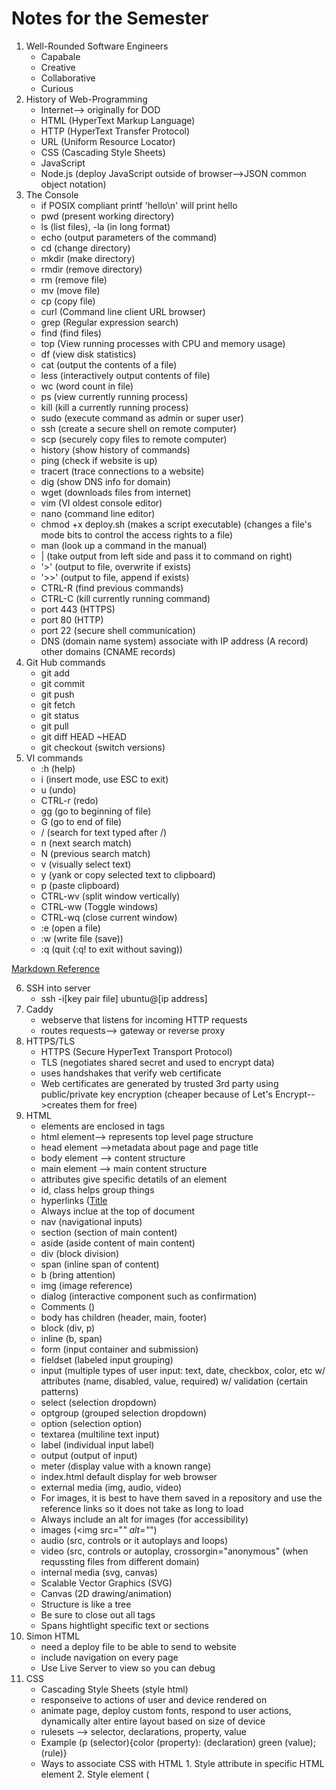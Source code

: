 # Notes for the Semester
1. Well-Rounded Software Engineers
    - Capabale
    - Creative
    - Collaborative
    - Curious
2. History of Web-Programming
    - Internet--> originally for DOD
    - HTML (HyperText Markup Language)
    - HTTP (HyperText Transfer Protocol)
    - URL (Uniform Resource Locator)
    - CSS (Cascading Style Sheets)
    - JavaScript
    - Node.js (deploy JavaScript outside of browser-->JSON common object notation)
3. The Console
    - if POSIX compliant printf 'hello\n' will print hello
    - pwd (present working directory)
    - ls (list files), -la (in long format)
    - echo (output parameters of the command)
    - cd (change directory)
    - mkdir (make directory)
    - rmdir (remove directory)
    - rm (remove file)
    - mv (move file)
    - cp (copy file)
    - curl (Command line client URL browser)
    - grep (Regular expression search)
    - find (find files)
    - top (View running processes with CPU and memory usage)
    - df (view disk statistics)
    - cat (output the contents of a file)
    - less (interactively output contents of file)
    - wc (word count in file)
    - ps (view currently running process)
    - kill (kill a currently running process)
    - sudo (execute command as admin or super user)
    - ssh (create a secure shell on remote computer)
    - scp (securely copy files to remote computer)
    - history (show history of commands)
    - ping (check if website is up)
    - tracert (trace connections to a website)
    - dig (show DNS info for domain)
    - wget (downloads files from internet)
    - vim (VI oldest console editor)
    - nano (command line editor)
    - chmod +x deploy.sh (makes a script executable) (changes a file's mode bits to control the access rights to a file)
    - man (look up a command in the manual)
    - | (take output from left side and pass it to command on right)
    - '>' (output to file, overwrite if exists)
    - '>>' (output to file, append if exists)
    - CTRL-R (find previous commands)
    - CTRL-C (kill currently running command)
    - port 443 (HTTPS)
    - port 80 (HTTP)
    - port 22 (secure shell communication)
    - DNS (domain name system) associate with IP address (A record) other domains (CNAME records)
4. Git Hub commands
    - git add 
    - git commit
    - git push
    - git fetch
    - git status
    - git pull
    - git diff HEAD ~HEAD
    - git checkout (switch versions)
5. VI commands
   - :h (help)
   - i (insert mode, use ESC to exit)
   - u (undo)
   - CTRL-r (redo)
   - gg (go to beginning of file)
   - G (go to end of file)
   - / (search for text typed after /)
   - n (next search match)
   - N (previous search match)
   - v (visually select text)
   - y (yank or copy selected text to clipboard)
   - p (paste clipboard)
   - CTRL-wv (split window vertically)
   - CTRL-ww (Toggle windows)
   - CTRL-wq (close current window)
   - :e (open a file)
   - :w (write file (save))
   - :q (quit (:q! to exit without saving))

[Markdown Reference](https://docs.github.com/en/get-started/writing-on-github/getting-started-with-writing-and-formatting-on-github/basic-writing-and-formatting-syntax)

6. SSH into server
    - ssh -i[key pair file] ubuntu@[ip address]
7. Caddy
    - webserve that listens for incoming HTTP requests
    - routes requests--> gateway or reverse proxy
8. HTTPS/TLS
    - HTTPS (Secure HyperText Transport Protocol)
    - TLS (negotiates shared secret and used to encrypt data)
    - uses handshakes that verify web certificate
    - Web certificates are generated by trusted 3rd party using public/private key encryption (cheaper because of Let's Encrypt-->creates them for free)
9. HTML
    - elements are enclosed in tags
    - html element--> represents top level page structure
    - head element -->metadata about page and page title
    - body element --> content structure
    - main element --> main content structure
    - attributes give specific detatils of an element
    - id, class helps group things
    - hyperlinks (<a href="__">Title</a>
    - Always inclue <!DOCTYPE html> at the top of document
    - nav (navigational inputs)
    - section (section of main content)
    - aside (aside content of main content)
    - div (block division)
    - span (inline span of content)
    - b (bring attention)
    - img (image reference)
    - dialog (interactive component such as confirmation)
    - Comments (<!-- _____ -->)
    - body has children (header, main, footer)
    - block (div, p)
    - inline (b, span)
    - form (input container and submission)
    - fieldset (labeled input grouping)
    - input (multiple types of user input: text, date, checkbox, color, etc w/ attributes (name, disabled, value, required) w/ validation (certain patterns)
    - select (selection dropdown)
    - optgroup (grouped selection dropdown)
    - option (selection option)
    - textarea (multiline text input)
    - label (individual input label)
    - output (output of input)
    - meter (display value with a known range)
    - index.html default display for web browser
    - external media (img, audio, video)
    - For images, it is best to have them saved in a repository and use the reference links so it does not take as long to load
    - Always include an alt for images (for accessibility)
    - images (<img src="_" alt="_")
    - audio (src, controls or it autoplays and loops)
    - video (src, controls or autoplay, crossorgin="anonymous" (when requssting files from different domain)
    - internal media (svg, canvas)
    - Scalable Vector Graphics (SVG)
    - Canvas (2D drawing/animation)
    - Structure is like a tree
    - Be sure to close out all tags
    - Spans hightlight specific text or sections
10. Simon HTML
    - need a deploy file to be able to send to website
    - include navigation on every page
    - Use Live Server to view so you can debug
11. CSS
    - Cascading Style Sheets (style html)
    - responseive to actions of user and device rendered on
    - animate page, deploy custom fonts, respond to user actions, dynamically alter entire layout based on size of device
    - rulesets --> selector, declarations, property, value
    - Example (p (selector){color (property): (declaration) green (value); (rule)}
    - Ways to associate CSS with HTML
          1. Style attribute in specific HTML element
          2. Style element (<style>) within HTML document
          3. HTML link to create hyperlink ref to external file with CSS rules (<link rel="stylesheet" href="styles.css" />) ** preferred way
    - Lowest level overrides higher declaration
    - Box model (inner to outer--> content, padding, border, margin)
    - Selectors (* to select all)
    - descendant combinator (ex. section h2)--> has to be a descendent of previous item
    - child-->list of direct children (ex. section > p)
    - general sibling --> list of siblings (ex. div ~ p)
    - adjacent sibling --> list of adjacent sibling (ex. div + p)
    - Class selector (.classname {})
    - Can combine with element name (ex. p.classname{})
    - ID selector (unique for a specific element) (ex. #id {})
    - Attribute selector (ex. p[class='summary'] {} or a[href] {})
    - Pseudo selector--> selects basked on position, hyperlick visit, or mouse interactions (ex. section:hover {})
    - CSS Declarations (property=value)
    - Units for values (pixels (px) or inches (in) or % of parent element or % of minimum viewport dimension (vmin) or multiplier of size of letter m in root font (rem), pt(number of points 1/72 in), cm (centimenters), em (multiplier of width of letter m in parent font), ex (height of element font), vw, vh (viewport width or height), vmax (%of viewportlarger dimension)
    - Color: keyword (red), RGB (#00FFAA22 or #0FA2), rgb function (rgb(128,255,128,0.5) with opacity as last thing), HSL (hsl(180,30%,90%,0.5) hue,saturation (how gray), light (how bright))
    - font-family to import fonts, list several in order of desire b/c some systems don't have some types
    - font families--> serif, sans-serif, fixed, symbol (emojis or arrows)
    - @font-face {} to load one you provide
    - load from font provider (@import url()) using Good Font Service
    - Animation--> use animation properties, define keyframes (how it looks at different times)
    - in element reference animation (animation-name and animation-duration)
    - @keyframes nameofanimation { from {} to{} }
    - can add % of the way through stops in between from and to 
12. Responsive Design
    - change how HTML element displayed
    - none (don't display)
    - block (width of parent element)
    - inline (width as big as contents)
    - flex (flexible orientation)
    - grid (grid orientation)
    - include meta tag in head element so mobile browser scaling does not get in the way (<meta name="viewport" content="width=device-width,initial-scale=1" />
    - float (moves element to left or right and allows inline elements to wray around) (ex. aside {float:right; } stays of right side while text flows around)
    - Media queries (@media) dynamically detects size and orientation, can use it too see which side is longest on device so we know how to orient) or to know when to not display some items
    - Grid (display:grid; ) (fr-->gractional unit of parentss total width)
    - Flexbox (partition application into areas that move around as window resized or orientation changes) (display: flex; flex-direction:column or row; flex:1(one-fractional unit)) (row-->side by side, column-->on top of each other)
    - Frameworks (tailwind-->newer, apply to specific HTML elements--> mostly in HTML file) (bootstrap--> (include in head <link href="", rel="stylesheet", integrity="", crossorigin-"anonymous" />) (include at end of body element (incorporate javascript module) <script src="" integrity="" crossorigin="anonymous"></script>)
    - Debugging (inspect, Elements tab, Styles pane)-->can change things directly in debugger
    - flex to delimit header, main, and footer (responsive to different screen sizes)
    - absolute position relative to parent elements
14. JavaScript
    - officially ECMAScript--> weakly typed language
    - most used programming language (web servers and serverless functions)
    - executed using an interpreter instead of compiling (very portable but allows for errors (only discovered when crashes during execution))
    - console.log(___) outputs ot debugger console
    - concatenate using +
    - write functions (function name(variable){return variable+' ';}
    - line comment //
    - block comment /* */
    - end statements with ;, code blocks/scope defined w/ {}
    - console.time('demo time'); code; console.timeEnd('demo time');
    - console.count(_);
    - Adding to HTML
          - src attribute of script element (reference js file)
          - directly in HTML in script element (ex. write function here)
    - onclick-->creates event listener for DOM events that call code in attribute value
    - declare variables with let or const, never var
    - primitive types: null (not assigned value), undefined (has not been defined), Boolean, number, bigInt (arbitrary magnitude), String, Symbol (unique value)
    - object types: object (collection of properties represented by name-value pairs (ex. {a:3, b:'fish'}), function, date, array, map, JSON (lightweight data-interchange format (ex. {"a":3,"b":"fish"})
    - operators: + (add), - (subtract), * (multiply), / (divide), === (equality), for strings (+ and ===)
    - type conversions: weakly typed-->type changes when assigned new value or automatically converted in certain contexts (automatic converstion) (== less intuitive use === for strict inequality)
    - examples (2 + '3';
        // OUTPUT: '23'
        2 * '3';
        // OUTPUT: 6
        [2] + [3];
        // OUTPUT: '23'
        true + null;
        // OUTPUT: 1
        true + undefined;
        // OUTPUT: NaN)
    - examples (1 == '1';
        // OUTPUT: true
        null == undefined;
        // OUTPUT: true
        '' == false;
        // OUTPUT: true)
      -examples (1 === '1';
        // OUTPUT: false
        null === undefined;
        // OUTPUT: false
        '' === false;
        // OUTPUT: false)
    - Conditionals (if, else, else if)
    - ternary operator (ex. a===1? console.log(1) : console.log('not 1');)
    - boolean operations (&&(and) || (or) ! (not))
    - loops (for, for in, for of, while, do while, switch)
    - for in (const name in obj-->prints out first part of each object, const name in array-->prints out the array index)
    - for of (const val of arr-->print value at each index)
    - break or continue also available
    - string-->specified by ',", or ` (` are string literal that could have JavaScript evaluated in place and concatenated into string)
    - string literal replacement specifier ${} use backticks
    - use backticks to create multiline strings w/o having to use \n
    - Unicode-->must internationalize (uses sequence of 16-bit unsigned integers)
    - String functions (length, indexOf()-starting index of given substring, split()-split into array on given delimiter, startsWith()-returns boolean, endsWith()-returns boolean, toLowerCase()
15. JavaScript Functions
    - first class object-->assigned name, passed as parameter, return result, referenced
    - if don't give value of parameter, undefined when function executes
    - can define default value
    - anonymous functions-->assign to variable w/o giving it a name
    - inner functions--> declare inside other functions, modularize code w/o exposing private details
16. JavaScript Arrow Function
    - first order objects
    - anonymous functions clutter--> more compact-->arrow syntax (use => instead of function keyword)
    - ex. ()=>3; (takes no parameters and always returns 3)
    - example of difference:
           // standard function syntax
            a.sort(function (v1, v2) {
              return v1 - v2;
            });
            // arrow function syntax
            a.sort((v1, v2) => v1 - v2);
    - arrow functions cannot be used for constructors or iterator generators
    - return keyword is optional if no curly braces and only has 1 expression-->automatically returned
    - if curly braces-->acts like standard function and needs return statement
    - inherits this pointer from scope (forms closure)
    - closure allows function to continue referencing creation scope even if it has passed out of scope (returns values from scope it was created not current values of the variables)
    - example (debounce (timewindow, window function to call in this timeframe)-->resets page so expensive calculations are not called too much
17. JavaScript Array
    - sequence of other objects and primitieves
    - zero based index
    - static functions (push (add to end), pop (remove from end), slice (subarray), sort, values (interator for use in for of loop), find (first item satisfied by test function), forEach (function on each item), reduce (reduce array to single item), map (function to map array to new array), filter (function to remove items), every (function to see if all match), some (function to see if any match)
18. JSON
    - JavaScript Object Notation
    - simple, effective way to share and store data, easily convertible to and from JavaScript objects
    - document contains one of the data types (string (""), number, boolean, array[,], object ({"a":1}), null
    - commonly contains object (0 or more key value pairs), key is always a string and object has to be a data type listed above
    - encoded with UTF-8
    - convert to and from JSON with JSON.parse and (JSON.stringify (to))
    - JSON cannot represent JavaScript undefined obj so gets dropped in conversion
19. JavaScript Object and Classes
    - property name must be String or Symbol, value any type
    - can be created with new operator (ex. const obj=new Object ({a:3});)
    - This allows adding properties by simply referencing property name (can be done with obj.prop or obj['prop'])
    - Great for dynamically modifying and manipulating data with indeterminate structure (promises are also objects)
    - Object-literals
    - example: const obj = {
                  a: 3,
                  b: 'fish',
                };
    - Object functions (entries (returns key value pairs), keys, values)
    - Constructor (function that returns an object)
    - can be invoked with "new" operator
    - this depends on scope (for an object, it is a pointer to the object)
    - Classes-->reusable conmponent, explicit consstructor and assumed function declarations
    - Example: class Person {
                  constructor(name) {
                    this.name = name;
                  }
                
                  log() {
                    console.log('My name is ' + this.name);
                  }
                }
    - make properties and functions private by prefixing with #
    - Inheritance: classes can be extended using extends keyword
    - super function-->pararmeters that need to be passed to parent class
    - super keyword--> explicitly access parent function
    - example: class Person {
                  constructor(name) {
                    this.name = name;
                  }
                class Employee extends Person {
                  constructor(name, position) {
                    super(name);
                    this.position = position;
                  }
20. JavaScript Regular expressions
    - textual pattern matcherss (find text in string so you can replace it or know it exists)
    - create using class constructor or regular expression literal
    - const objRegex = new RegExp('ab*', 'i');
    - const literalRegex = /ab*/i;
    - match, replace, search, split (accept regex)
    - flags: g (global search), i (case-insensitive search))
21. JavaScript Rest and Spread
    - rest syntax (...numbers)
    - call it with any number of parameters and automatically combined into array
    - only last parameter can be made rest parameter
    - allows variadic functions
    - Spread (opposite of rest)
    - takes iterable object and expands into function's parameters
22. JavaScript Exceptions
    - try catch and throw syntax
    - throw exception, try and catch block, and finally if want
    - example: try {
              // normal execution code
            } catch (err) {
              // exception handling code
            } finally {
              // always called code
            }
    - throwing exceptions should only happen when something truly exceptional occurs
    - Fallbacks (return something even if something is temperarily unavailable)
23. JavaScript Destructuring
    - pulling indivitual items out of existing one
    - done with arrays or objects
    - arrays it is assumed by position
    - for objects, explicitly specify
    - example: const o = { a: 1, b: 'animals', c: ['fish', 'cats'] };      
                    const { a, c } = o;
                    console.log(a, c);
                    // OUTPUT 1, ['fish', 'cats']
    - map names to new variables if wish
    - give default values as well for missing ones
    - can also reassign existing variables
24. Scope
    - Types of scope: global (visible to all code), module (visible to code running in module), function (visible within function), block (visible in block of code (inside {}))
    - var used to be used but it ignores block scope (just assign new value in each function instead of declaring new variable within each section)
    - this represents variable that points to object
    - automatically declared
    - reference this anywhere in JavaScript program
    - value depends on context in which referenced
        1. Global--> represents context for runtime environment (for browser-->browser window object)
        2. Function--> referenced in a function-->refers to object that owns function (either object or gloablThis if function defined outside object), when running JavaScript strict mode--> global function's this variable is undefined 
        3. Object--> referenced in object, refers to object
        4. Example: 'use strict';
                        // global scope
                        console.log('global:', this);
                        console.log('globalThis:', globalThis);
                        // function scope for a global function
                        function globalFunc() {
                          console.log('globalFunctionThis:', this);
                        }
                        globalFunc();
                        // object scope
                        class ScopeTest {
                          constructor() {
                            console.log('objectThis:', this);
                          }
                          // function scope for an object function
                          objectFunc() {
                            console.log('objectFunctionThis:', this);
                          }
                        }
                        new ScopeTest().objectFunc();
                        Running the above code in a browser results in the following.
                        global: Window
                        globalThis: Window
                        globalFunctionThis: undefined
                        objectThis: ScopeTest
                        objectFunctionThis: ScopeTest
                        Note that if we were not using JavaScript strict mode then globalFunctionThis would refer to Window.
    - Closure-->function and its surrounding state
    - whatever variables are accessible when function created are available inside the function
    - true even if pass function outside scope of original creation
    - function creates object with this pointer--> returns object
    - globalThis and then arrow function created with this pointer-->returns globalThis
    - globalThis and returned arrow function created with this pointer--> returns object
25. JavaScript Modules
    - allow for partitioning and sharing of code
    - Node.js introduced concept of modules (now available in JavaScript)
    - JS modules-->ES modules
    - create file-based scope--> must explicitly export objects and import into other file
    - modules can only be called from other modules
    - specify using ES module by including type attribute with value of module in script element
    - if want to use module in global scope-->leak to global scope--> attach event handler or explicitly add function to global window object
    - Example: <html>
                  <body>
                    <script type="module">
                      import { alertDisplay } from './alert.js';
                      window.btnClick = alertDisplay;
                
                      document.body.addEventListener('keypress', function (event) {
                        alertDisplay('Key pressed');
                      });
                    </script>
                    <button onclick="btnClick('button clicked')">Press me</button>
                  </body>
                </html>
    - Use web framework bundler to generate web application distribution code, don't have to worry about differentiationg between scope-->will inject necessary syntax to connect-->bundler exposes ES module directly
26. Document Object Model(DOM)
    - <!DOCTYPE html> (directs browser to use relevant specifications when rendering the html)
    - object representation of HTML elements used to render display
    - can write programs that dynamically manipulate the HTML
    - browser provides access to DOM through global variable name (document) that points to root element of the DOM
    - everything in HTML document has a node in the DOM
    - includes elements, attributes, text, comments, whitespace
    - form a big tree with document at the top
    - elements implement DOM element interface (comes from DOM Node Interface)
    - DOM Element Inerface-->iterate child elements, access parent elements, manipulate element attributes
    - querySelectorAll (select elements)
    - document.getElementById(id).style.color = __ (to change text color)
    - document.querySelector(__).textContent= "" (to rewrite info)
    - can use document.querySelector();
    - textContent (contains all the elements text)
    - innerHTML (textual representation of elementss HTML content)
    - Modifying the DOM
    - create a new element (document.createElement();)
    - insert new element by appending to existing element (parentElement.appendChild();)
    - delete elements (child.parentElement.removeChild(child);)
    - Injecting HTML
    - can inject blocks of HTML into element
    - common attack vector for hackers as users
    - make sure it cannot be manipulated by user
    - injection paths (HTML input controls, URL parameters, HTTP headers)
    - sanitize HTML that contains variables or use DOM manipulation functions instead of using innerHTML
    - Event Listeners
    - function that gets called when event occurs on element
    - add listener to: clipboard, focus, keyboard, mouse, text selection
    - example: const submitDataEl = document.querySelector('#submitData');
                submitDataEl.addEventListener('click', function (event) {
                  console.log(event.type);
                });
    - add event listeners directly  in HTML
    - example: <button onclick='alert("clicked")'>click me</button>
28. Local Storage
    - ability to persistently sotr and retrieve data on user's brower across user sessions and HTML page renderings
    - also cache when data cannot be obtained from the server
    - functions
    - setItem(name, value)
    - getItem(name)
    - removeItem(name)
    - clear()
    - local storage value must be string, number, or boolean
    - if want to store JavaScript object or array-->convert to JSON string with JSON.stringify() when inserted and convert back with JSON.parse()
29. Promises
    - rendering process of HTML executes on single thread
    - cannot take a long time to process JavaScript at beginning
    - use promise for long running executions
    - background execution
    - create promise by calling Promise object constructor and pass executor function that runs asynchronously (promise constructor may return before executor function runs)
    - states of promise execution (pending (currently running asynchronously), fulfilled (completed successfully), rejected (failed to complete))
    - promise executor takes two functions as parameters (resolve, reject)
    - resolve-->fulfilled state, reject-->rejected state
    - promise object has 3 functions: then,catch, finally
    - then-->called if fulfilled, catch-->called if reject, finally--> always called after processing completed
    - example: const coinToss = new Promise((resolve, reject) => {
                  setTimeout(() => {
                    if (Math.random() > 0.5) {
                      resolve('success');
                    } else {
                      reject('error');
                    }
                  }, 10000);
                });
      - if in promise, reject(false); catch and finally statements occur
30. JavaScript Async/await
    - await wraps execution of promise (removing chain functions), blocks the promise state moves to fulfilled or throws exception if moves to rejected
    - set up this way: const coinToss = () => {
                          return new Promise((resolve, reject) => {
                            setTimeout(() => {
                              if (Math.random() > 0.1) {
                                resolve(Math.random() > 0.5 ? 'heads' : 'tails');
                              } else {
                                reject('fell off table');
                              }
                            }, 1000);
                          });
                        };
    - different versions of setup:
    - then/catch chain version
            coinToss()
              .then((result) => console.log(`Toss result ${result}`))
              .catch((err) => console.error(`Error: ${err}`))
              .finally(() => console.log(`Toss completed`));
    - async, try/catch version 
            try {
              const result = await coinToss();
              console.log(`Toss result ${result}`);
            } catch (err) {
              console.error(`Error: ${err}`);
            } finally {
              console.log(`Toss completed`);
            }
    - async
    - cannot call await unless top level of JavaScript or in function definded with async
    - async transforms function so it returns a promise that will resolve to value previously returned by function
    - return value of async function--> Promise {<state>: value}
    - if async function set up to return new Promise --> Promise {<pending>}
    - await then returns result of promise
    - await function();-->will return value from function
    - great for feching web API that returns JSON (resolve two promises--> network call and converting result to JSON) need to wait until first resolved)
31. Debugging JavaScript
    - simplest way--> console.log
    - use debugger console window to inspect variables
    - execute JavaScript directly in console window
    - browser debugger--> select source tab, select index.js, breakpoints, refresh (reload and pause on breakpoint)
32. Node.js
    - application to deploy JavaScript outside browser
    - run on server as well
    - can power entire technology stack
    - execute a line of JavaScript with Node.js from console with -e parameter
          - node -e "console.log(1+1)"
    - really actually create file index.js that references code found in rest of project
          - node index.js
    - can run node in interpretive mode by executing without parameters (just type "node") and then typing JavaScript code directly into the interpreter
    - helpful to use packages--> install pacakges locally with NPM (Node Package Manager) and then include require statement in code that references the pacakge name
    - NVM (Node Version Manager)
    - first initialize code to use NPM
          - create directory that will contian JavaScript
          - run npm init (return to accept defaults) or put -y at end
    - package.json was created-->1. metadat about project, commands that you can execute, packages the project depends on
    - npm install [name of package]
    - npm uninstall [name of package]
    - NPM creates package-lock.json and directory with node_modules (will get very large)
    - PUT node_modules in .gitignore file
    - When clone source code on new location --> run npm install
    - package-lock.json ensures that different versions are not downloaded, ensuring compatability
33. Debugging Node.js
    - Debug JavaScript in VS Code
    - Start Debugging (F5)-->use Node.js debugger
34. Web frameworks
    - Simplify common patterns, provide common componenets, improve performance, increase device coverage
    - tools to modularize code, create single page applications, simplify reactivity, support diverse hardware devices
    - Some frameworks make new file formats that combine languages into one file (ex. React)
    - focus on functional components rather than files
    - Types: Vue (HTML, CSS, JAvaScript in single file), Svelte (same as Vue but requires transpiler instead of DOM),REact (JAvaScript and HTML in component format with CSS outside the file, componenet leverages functionaligy of JavaScript, represented as function or class)
    - Angular component (defines what JavaScript, HTML, and CSS are combined together, strong separation of files)
    - virtual DOM (shadow DOM), takes copyonly in memory, really fast, changes happen in here first (make new tree), finds diff between and then only changes the diff in web browser tree, constantly watching components to see what changes
35. React (JSX) JavaScript XML
    - Combines javascript and html (Babel talks between JSX to make JS)
    - Use in Codepen if select Babel as JavaScript processor
    - less html used within document
    - React.createElement (generates DOM elements and monitors the data for changes, when changes occur, React triggers dependet changes)
    - renders HTML from Javascript, componentizes HTML, allows for composability of HTML
36. Components
    - React components allow modularization of functionality of page
    - enables code reuse
    - generage user interface-->done with "render"-->puts what is returned into HTML element
    - Allow you to pass information to themin form of element properties
          - receives properties in constructor and then displays once it renders
    - components can have internal state
          - Created with React.useState (hook function)
          - returns a variable that gives current state and function to update the state
    - function style components above
    - can have class style but right now moving away from these
    - porperties loaded into constructor and state set using setState function on component object
    - Reactivity controls how componetent reacts to actions or event
    - Component properties and state used to determine reactivity
    - When these change--> render function and dependent functions are called
37. React hooks
    - Hooks allow React function style components to do have capability and more of class style componenets
    - New features are included as hooks
    - hooks can declare and update states in a function component (use useState hook)
    - useEffect hook --> represent lifecycle events (could run function everytime componenet renders or return a cleanup function as well)--> great for creating side effects for things such as tracking
    - Hook dependencies
    - Control what triggers a useEffect hook by specifying dependencies
    - if specify an empty array [] as hook dependency--> only called when component is first rendered
    - hooks can only be used in function style componenets and must be called at top scope of function (cannot be inside loop or conditional)
    - This allows hooks to always be called in the same order when component rendered
    - State Hook--> remember info (useState, useReducer)
    - Context Hook-->receive info from distant parents w/o passing as props (useContext)
    - Ref Hook-->hold info that it's used for rendering (like DOM node or timeout ID), updating this does not re-render component, usedful when work with non-React systems (APIS), (useRef-->often holds DOM node, useImperativeHandle)
    - Effect Hook-->connect to and synchronize with external systems (dealing with network, browser DOM, etc) -->useEffect
    - Performance Hook-->to skip calculations and unnecessary re-rendering (useMemo-->cache result of expensive calculation, useCallback-->cache function definition before passing to optimized component)
38. Router
    - web framework router provides essential functionality for single-page applications
    - browser only loads one HTML and JavaScript manipulates the DOM to give it the appearance of multiple pages
    - router defines routes a user can take and automatically manipulates DOM to display appropriate framework components
    - use react-router-dom Version 6 (derives from react-router for core functionality)
    - implementation: BrowserRouter component that holds entire application and controls routing. Link (NavLink) component holds user naviagtion events and modifies what is rendered by the Routes component (matches the to and path attributes)
39. Reactivity
    - Reactivity enabled through props, state, and render
    - JSX rendered-->React parses it and creates a list of references to component's stat or prop object and then monitors them. If changes seen--> calls render function so the change can be seen
    - don't assume when state will be updated. Even if you use updateState does not mean it will be updated by next line of code as updates happen asychronously (we only know that it will eventually happen)
40. Toolchains
    - common functional pieces in a web application tool chain
    - Code repository--> store code in a shared, versioned location
    - Linter--> removes or warns of non-idiomatic code usage
    - Prettier-->Formats code according to shared standard
    - Transpiler--> compiles code into a different format (JSX to JavaScript)
    - Polyfill-->Generates backward compatible code for supporting old browser versions that do not support the latest standards
    - Bundler-->Packages code into bundles for delivery to the browser (enables compatibility (ex. EX6 module support) or performance (lazy loading))
    - Minifier-->Removes whitespace and renames variables in order to make code smaller and more efficient to deploy
    - Testing--> Automated tests at muliple levels to ensure correctness
    - Deployment--> Automated packaging and delivery of code from the development environment to the production environment
    - For us: GitHub (code repository), Vite ( JSX, TS, development and debugging support), ESBuild (converting to ES6 modules and transpiling (with Babel underneath)), Rollup (for bundling and tree shaking), PostCSS (for CSS transpiling), simple bash script (deployReact.sh for deployment)
41. Vite
    - Use CLI (Command LIne Interface) to initially set up web application
    - This saves trouble of configuring toolchain parameters and gets you started with default application
    - Vit bundles code quickly, has great debugging support, allows to easily support JSX, TypeScript, and different CSS flavors
    - Run this code: npm create vite@latest demoVite -- --template react
            cd demoVite
            npm install
            npm run dev
    - This creates a new web application in the demoVite directory, download required 3rd party packages, start up the application using a local HTTP debugging server
    - press o to open browser to the URL that is hosting application
    - press h to see all the Vite CLI options
    - press q to return to console and stope Vite from hosting the application
    - Files created by Vite
          - ./index.html-->primary application page, starting point to load all JSC components (beginning with main.jsx)
          - ./package.json --> NPM definition for package dependencies and script commands (maps "npm run dev" to actually start up Vite)
          - ./package-lock.json --> Version constraints for included packages (do not edit this)
          -./vite.config.js--> configuration setting for Vite (sets up React for development)
          - ./public/vite.svg--> vite logo
          - ./src/main.jsx --> entry point for code execution (loads App component found in App.jsx)
          - ./src/index.css --> css for the entire application
          - ./src/App.jsx --> JSX for top level application (displays the logs and implements click counter)
          - ./src/App.css --> CSS for the top level application component
          - ./src/assets/react.svg --> react logo for display in the app
    - main.jsx creates React application by associating #root element with App component in App.jsx--> causes render functions to execute-->generated HTML,CSS, and JavaScript executed in index.html
    - Vite CLI uses .jsx extension for JSX files instead of .js
    - Babel transpiler works with either but editor tools work differently based upon extension
    - When execute "npm run dev", bundling code to a temporary directory that the Vite debug HTTP server loads from
    - When bundling application so you can deploy to a production environment, run "npm run build" (executes build script found in package.json and invokes Vite CLI)
      - "vite build" transpiles, minifies, injects the proper JavaScript, then outputs everything to a deployment-ready version contained in the distribution subdirectory named dist
      - deployReact.sh creates production distribution by calling "npm run build" and then copying the dist directory that was created to the production server
42.  Internet
    - connects most of the computers in the world (connects networks and computing devices)
     - need IP address (users use domain names (which are converted to IP addresses by DNS (Domain Name System))
     - look up IP address using "dig" in the console
     - connect to device by asking for connection route (many hops across network)
     - "traceroute" in console to see what connection route was made (dynamically calculated so it could change)
     - ability to discover a route makes internet resilient when network devices fail or disappear from network
     - sending data involves TCP/IP model (physical wires to data sent)
          - application layer (user functionality-->web (HTTP), mail (SMTP), files (FTP), remote shell (SSH), chat (IRC))
          - transport layer--> breaks application layer info into small chunks and sends data (ex. TCP)
          - internet layer--> where real connection made--> finds device and keeps connection (ex. IP)
          - link layer--> physical connections and hardware (ex. Fiber)
43. Web Servers
    - computing device that host web service that know how to accept incoming internet connections and speaks HTTP application protocol
    - being able to easily create web services makes it easy to build web services right into web application
    - common to find multiple web services running on same computing device
        - these are run on different ports
        - use service gateway (reverse proxy) a web service that looks up requests and map them to other services running on other ports
        - we use Caddy
    - microservices (single functional purpose that web services provide)
    - partition functionality to small logical chunks so you can develop and manage them independently from other functionality into larger system
    - handle large fluctuations in user demand by running more copies of microservice from multiple virutal servers
    - basically just run more instances of service
    - serverless functionality--> just write function that speaks HTTP that is loaded through gateway (would automatically scale hardware needed based on demand)--> reduces what needs to be done
44. Domain names
    - use "dig" to get IP address for any domain
    - sometimes multiple IP addresses for same domain name--> redundancy in case an IP address fails to connect (b/c server not responding)
    - domain names-->follow naming convention--> found in Domain Name Registry, made up  of root domain with 1+ subdomain prefixes
    - root domain has secondary level and top level domain (TLD) (ex. com, edu, click)
    - TLD's are controlled by ICANN (a governing board of the internet)
    - create subdomains which might have different iP addresses
    - info about domain name using "whois" in console
    - once a domain name is in registry--> listed with a domain name system (DNS) server and associated with IP address
    - lease IP address
    - there are authoritative name servers
    - records that allow the mapping
        - address (A)--> straight mapping from domain name to IP address
        - canonical name (CNAME)-->map from one domain name to another one (alias)
    - Process: put domain name in browser, browser checks to see if already has the name in cache, if not contact DNS server and get IP address if in cache, if not gets from authoritative name server, if not there get error, if found in any step HTTP connection
    - lots of caching for performance reasons--> hard if trying to update info with domain name-->use (TTL) or time to live setting so then the different layers clear cache after requested period
45. Web services
    - when frontend (all HTML, CSS, JavaScript, and image files) requests from webserver--> uses HTTPS protocol
    - ALL web programming requests between devices use HTTPS to exchange data
    - from frontend JavaScript--> requests to external services anywhere
    - to make web service request (give URL of web service to fetch function)
    - Creat own web service --> will provide static frontend files, functions to handle fetch requests for storing data, providing security, running tasks, executing application logic in background, and communicating with other users
    - functionality-->backend
    - functions provided by webservice--> endpoints (APIs)
    - access web service endpoints from frontend JavaScript with fetch function
46. URL
    - Uniform Resource Locator (URL) represents location of web resource
    - web resources--> web page, font, image, video stream, database record, JSON object, or more ephemeral (visitation counter or gaming session)
    - many parts with punctuation-->only scheme and domain name are required
          -Scheme (ex. https)--> protocol required to ask for resource (usually HTTPS but could be FTP or MAILTO)
          - Domain name (ex. byu.edu)--> owns resource represented by URL
          - Port (ex. 3000)-->specifies numbered network port used to connect to domain server (lower number ports for common internet protocols, higher number ports used for any purpose) (port 80-->HTTP or port 443-->HTTPS)
          - Path (ex. /school/byu/user/8014)-->path to resource on domain, resource does not have to physically be located on file system with path, could just be a logical path representing endpoint parameters, database table, or object schema
          - Parameters (ex. filter=names&hightlight=intro,summary)-->represents a list of key value pairs (provides additional qualifies on resource represented by path), could be a filter on returned resource or how to highlight the resource, parameters sometimes called query string
          - Anchor (ex. summary)-->represents sub-location in resource, for HTML pages represents request for browser to automatically scrll to element with an ID that matches the anchor, Anchor sometimes called the hash or fragment ID
      - could proved user name and password before domain name (how access was authenticated before) but no longer used for security
      - Uniform Resource Name (URN)--> resource name that does not specify location info
      - Uniform Resource Identifier (URI)-->refers to either URL or URN
47. Port
    - To connect device to internet, need IP address and numbered port
    - Port numbers allow device to support multiple protocols (HTTP,HTTPS, FTP,SSH) and services (search, document, authentication)
    - Ports can be exposed externally or only used internally on device
    - IANA, internet govering body, defines standard usage for port numbers
    - Ports 0 to 1023 represent standard protocol
    - web services should aboid these ports unless porviding protocol represented by standard
    - Ports 1024 to 49151 represents ports assigned to requesting entities
    -     common for ports to be used by services running internally on a device
    - Ports 49152 to 65535 are considered dynamic and are used to create dynamic connections to device
    - Common Ports
    - 20-->File Transfer Protocol (FTP) for data transfer
    - 22-->Secure Shell (SSH) for connecting remote devices
    - 25-->Simple Mail Transfer Protocol (SMTP) for sending email
    - 53-->Domain Name System (DNS) for looking up IP addresses
    - 80-->Hypertext Transfer Protocol (HTTP) for web requests
    - 110-->Post Office Protocol (HTTP) for web requests
    - 123-->Network Time Protocol (NTP) for managing time
    - 161-->Simple Network Management Protocol (SNMP) for managing network devices such as routers or printers
    - 194-->Internet Relay Chat (IRC) for chatting
    - 443-->HTTP Secure (HTTPS) for secure web requests
    - For web server--> externally exposed port 22 so I could use SSH to open remote console on server, port 443 for secure HTTP communicationa dn port 80 for unsecure HTTP communication
    - Caddy is listening on ports 80 and 443 (automatically redirects from 80 to 443)
    - for 443, Caddy examines path and if matches static file, returns file
    - if matches a definition for a gateway service, makes connection to that service's port and passes request to service
    - Ensure that different web services use different port to communicate on
    - Simon is run on port 3000, startup service uses port 4000 (cannot repeat port, be consistent)
48. HTTP
    - Hypertext Transfer Protocol (HTTP) is how web talks
    - Protocol used for web browser to make request to web server (exchanged HTTP requests and responses)
    - see exchange by using browser debugger or console tool "curl"
    - General syntax for HTTP request:(<verb> <url path, parameters, anchor> <version>[<header key: value>]*[ <body>])
    - after version are optional headers defined by key value pairs
    - optional body, delimited from headers with two new lines
    - resource type is always a MIME type defined by IANA
    - General syntax for HTTP response :(<version> <status code> <status string>[<header key: value>]*[ <body>])
    - similar to request-->main difference is that first line represents version and status of response
    - VERBS
        - GET--> get requested resource (single or resource representing list of resources)
        - POST--> create new resource, body of request contains resource, response should include unique ID of newly created resource
        - PUT--> update a resource, either URL path, HTTP header, or body must contain unique ID of resource being updated, body of request should contain updated resource, body of response could contain resulting updated resource
        - DELETE--> delete resource, either URL path or HTTP header needs to have unique ID of resource to be deleted
        - OPTIONS-->get metadata about resource, only HTTP headers are returned (not the resource)
    - STATUS CODES
          - 1__-->Informational
              - 100-->Continue (service working on request)
          - 2__-->Success
              -200-->Sucess (requested resource found and returned)
              -201-->Created (request successful and new resource created)
              -204-->No content (successful but no resource returned)
          - 3__-->Redirect to some other location, or previously cached resource still valid
              -304-->Not Modified (cached version of resource still valid)
              -307-->Permanent redirect (resource no longer at request location, new location given in response location header)
              -308-->Temporary redirect (temp located different place, temp location givenin response location header)
          - 4__-->Client errors (request invalid)
              -400-->Bad request (request malformed or invalid)
              -401-->Unauthorized (valid authentication token not give)
              -403-->Forbidden (provided authentication token not authorized for resource)
              -404-->Not found (unknown resource requested)
              -408-->Request timeout (request takes too long)
              -409-->Conflict (provided resource represents an out of date version of resource)
              -429-->Too many requests (client making too many requests in too short amount of time)
          - 5__-->Server errors (request cannot be fulfilled b/c error on server)
              -500-->Internal Server Errror (server failed to properly process the request)
              -503-->Service unavailable (server temporarily down, client should try again with exponential back off)
    - HEADERS
          - specify metadata about request or response
          - Common headers
          - Authorization (ex. Bearer bskfjjaslkdjf)-->token that authorized user making request
          - Accept (ex. image/*)-->format the client accepts, may include wildcards
          - Content-Type (ex. text/html;charset=utf-8)-->format of content being sent
          - Cookie (ex. SessionID=sjdlf;)-->Key value pairs that are generated by the server and stored on client
          - Host (ex. info.cern.ch)-->domain name of server, required in all requests
          - Origin (ex. cs260.click)-->identifies the origin that caused request (host may only allow requests from specific origins)
          - Access-Control-Allow-Origin (ex. https://csd260.click)-->Server response of what origins can make request (could include wildcard)
          - Content-Length (ex. 368)-->number of bytes contained in response
          - Cache-Control (ex. public, max-age=604800)-->tells client how it can cache the response
          - User-Agent (ex. Mozilla/5.0 (Macintosh)-->client application making request
    - Body-->defined by Content-Type header (could be HTML text, binary image format, JSON, or JavaScript)-->client can specify accepted formates in accept header
    - Cookies
          - HTTP is stateless (does not know about previous or future requests)
          - Cookies allow state to be tracked (generated by server and passed to client as HTTP header)
          - Client then caches the cookie and returns it as HTTP header back to server on subsequent requests
          - Allows server to remember things about language, authentication
          - Allows servers to track and share what user does
          - "Secure cookie"--> only sent to server with encrypted request over HTTPS (expcept on localhost), man-in-the-middle attackers can't access it easily
          - "Http-only cookie"--> can't be accessed by JavaScript, only accessed when it reaches the server, for cooies that persist user sessions
          - "Same-site cookie"--> lets servers specify whether/when cookies are sent with cross-site requests, helps prevents leakage of information, preserves user privacy, provides protection against cross-site request forgery attacks
49. Fetch
    - fetch API-->preferred way to make HTTP requests
    - "fetch" function is built into browser's JavaScript runtime
    - fetch takes URL and returns a promise
    - promise "then" function takes callback function (asynchronously called when requested URL content obtained)
    - if returned content is "application/json" type-->use json function on response object to convert to JavaScript
    - if request method unspecified, defaults to GET
    - example: fetch('https://quote.cs260.click')
                  .then((response) => response.json())
                  .then((jsonResponse) => {
                    console.log(jsonResponse);
                  });
      - POST request--> put in HTTP method and headers as option parameters
      - example: fetch('https://jsonplaceholder.typicode.com/posts', {
                      method: 'POST',
                      body: JSON.stringify({
                        title: 'test title',
                        body: 'test body',
                        userId: 1,
                      }),
                      headers: {
                        'Content-type': 'application/json; charset=UTF-8',
                      },
                    })
                      .then((response) => response.json())
                      .then((jsonResponse) => {
                        console.log(jsonResponse);
                      });
50. Node web service
    - With JavaScript-->write code that listens on network port, receives HTTP requests, processes them, responds
    - Create simple web service with this and then execute using Node.js
    - callback function takes request (req) and response (res)
    - called whenever server receives an HTTP request
    - real web service-->examine HTTP path and return meaningful content based on purpose of endpoint
    - server.listen-->given port and blocks until program is terminated
    - Nodemon package-->wrapper around node and watches for files in project directory to change, when something saved-->automatically restart node
51. Express
    - Node module that must be installed
    - supports routing requests for service endpoints, manipulating HTTP requests with JSON body content, generating HTTP responses, using middleware to add functionality
    - revolves on creating and using HTTP routing and middleware functions
    - express constructor to create express application and listen for HTTP requests on desired port
    - example: const express = require('express');
                const app = express();
                app.listen(8080);
    - with app object-->can add HTTP routing and middleware functions to application
    - Defining routes--> how HTTP endpoints are implemented in Express
    - routes call function based upon HTTP path
    - app object supports all HTTP verbs as functions on object (app.get())
    - example: app.get('/store/provo', (req, res, next) => {
                      res.send({name: 'provo'});
                    });
    - use next if routing function wants another function to generate response
    - path parameters by prefixing with :
    - example: app.get('/store/:storeName', (req, res, next) => {
                  res.send({name: req.params.storeName});
                });
    - reference parameters using req.params object
    - can have wildcard syntax or regex in path pattern
    - examples: // Wildcard - matches /store/x and /star/y
            app.put('/st*/:storeName', (req, res) => res.send({update: req.params.storeName}));
            // Pure regular expression
            app.delete(/\/store\/(.+)/, (req, res) => res.send({delete: req.params[0]}));
    - if next is not called, no following middleware functions will be invoked
    - Middleware and mediator (Express in our case)
    - Middleware represents componentized pieces of functionality
    - Mediator loads middleware components and determines order of execution
    - request to mediator, to middleware components
    - Express has middleware functions (default and install, can write own)
    - middleware function similar to routing function(which are middleware but only called if pattern matches)
    - middleware functions always called for every HTTP request unless preceding function does not call next
    - function middlewareName(req, res, next)
    - example of creating own: app.use((req, res, next) => {
                                      console.log(req.originalUrl);
                                      next();
                                    });
    - Middleware (app.use([path,]callback(req,res,next)))
    - order matters--> order that add middleware to app object controls order they are called, stops when no next called
    - built-in example: app.use(express.static('public'));
    - automatically calls next-->check others 
    - 3rd party--> include package in require function, often for functions to add feilds so other middleware can access functionality
    - handle error middleware: function errorMiddlewareName(err, req, res, next), can have it throw error
    - if called curl on error endpoint, see response
    - endpoints-->API calls you can make, functions you can call through URL
52. SOP and CORS
    - Cross-origin request (request from one domain and display from other) used to be allowed but hackers can take advantage
    - Use Same Origin Policy (SOP) now--> only allows JavaScripte to make requests to domain if domain user is viewing (security and complications)
    - Cross Origin Resource Sharing (CORS)--> allows client to specify origin of request and let server respond with what is allowed, if don't specify (assume same origin)
    - browser protects user-->only meant to alert user of nefarious intentions, hacker can still proxy request and ignore Access-Control-Allow-Origin header
53. Service Design
    - Web services provide interactive functionality
    - Need good design that will result in increased productivity, satisfied users, and lower processing costs
    - model teh application objects and interactions (from user POV)
    - Create sequence diagram-->defines necessary endpoints
    - Web services provided over HTTP (influences design)
    - leverage HTTP verbs or other file types so don't recreate functionality
    - cache servers--> increase performance
    - edge servers--> bring content closer
    - replication servers--> provide redundant copies of content/more resilient to network failures
    - Web service has multiple service endpoints (API or Application Programming Interface (could be one or many))
    - Each enpoint has single functional purposse
    - Grammatical-->resource (noun), act on it with verb
    - Readable-->clearly readable in URL path
    - Discoverable-->as expose resources that store other resources provide the endpoints for them (then only need to remember the top level and can access everything else)
    - Compatible-->Make it so can add new functionality w/o breaking existing, clients of service endpoints should ignore anything they don't understand
    - Simple--> keep endpoints focused on primary resources (avoid adding duplicate or parallel access), only one way to act on resource
    - Documented-->make uses of tools (like Open API Specification) to provide client libraries for endpoints and a sandbox for experimentation, make initial draft of your endpoint documentation
    - Remote Procedure Calls (RPC) exposes service endpoints as simple function calls
    - When used over HTTP, leverages POST HTTP verb, actual verb/subject of function call is represented by function name, name of function is entire path of URL or parameter in POST body
    - examples: POST /updateOrder HTTP/2
                {"id": 2197, "date": "20220505"}
                POST /rpc HTTP/2
                {"cmd":"updateOrder", "params":{"id": 2197, "date": "20220505"}}
    - Advantage of RPC is that it maps directly to function calls that exist within server (could be disadvantage because directly exposes the inner workings of service, creates coupling between endpoints and implementation)
    - Representational State Transfer (REST) takes advantage of principles of HTTP
    - REST HTTP verbs always act on resource
    - Operations on resource impact state of resources
    - allows for caching functionality of HTTP to work optimally
    - example: PUT /order/2197 HTTP/2
                {"date": "20220505"}
    - GraphQL--> focuses on manipulation of data
    - query that specifies desired data and how it should be joined and filtered
    - reduces number of calls-->sends single query requesting all infoin big JSON response
    - removes logic of parsing endpoints and mapping requests to specific resource
    - in GraphQL only one endpoint (query endpoint)
    - downside of flexibility is that client has power to consume resources on server
54. PM 2
    - To keep programs running after shutdown, register as daemon
    - PM 2 has web services continue running as a daemon and easy way to start/stop services
    - should not need to touch files but if services not running, commands
          - pm2 ls-->list all of the hosted node processes
          - pm2 monit--> visual monitor
          - pm2 start index.js -n simon --> add a new process with an explicit name 
          - pm2 start index.js -n startup --4000 -->add a new process with an explicit name and port parameter
          - pm2 stop simon --> stop a process
          - pm2 restart simon --> restart a process
          - pm2 delete simon --> delete a process from being hosted
          - pm2 delete all --> delete all processes
          - pm2 save --> save the current processes across reboot
          - pm2 restart all ---> reload all of the processes
          - pm2 restart simon --update-env --> reload process and update the node version to the current environment definition
          - pm2 update --> reload pm2
          - pm2 start env.js --watch-- ignore-watch="node_modules" -->automatically reload service when index.js changes
          - pm2 describe simon --> describe detailed process info
          - pm2 startup --> displays the command to run to keep PM2 running after a reboot
          - pm2 logs simon --> displays process logs
          - pm2 env 0 --> display environment variables for process (Use pm2 ls to get process ID)
55. Development and production environments
    - Separate development from release (could also be staging, internal testing, and external testing environemnts)
    - If seeking 3rd party security cerification (SOC2 compliance)-->environmentss must be strictly separate
    - Use automated integration process (contnuous integration (CI)) which will review code, lint, build, test, stage, test again, then deploy and let others know of release
    - For us-->use both but don't mix them-->deploy applicaation using CI (for us console shell script deploy.sh)
    - Advantage of using automated deployment process--> reproducible, encourages quick iterating (b/c easier to deploy)
    - ./deployService.sh -k ~/prod.pem -h yourdomain.click -s simon
          - '-k' --> provides credential file necessary to access production environement
          - '-h' --> domain name
          - '-s'--> name of application being deployed
    - When deploy file run-->
          - parse command parameters
          - copies source files into dist (distribution directory)
          - target directory deleted by executing commands remotely using ssh (secure shell program)
          - dist copied to production environment using secure copy program (scp)
          - Use shh-->installs node packages and restarts service daemon (PM2)
          - Clean up development environment by deleting distribution package    
56. Uploading Files
    - to upload files from frontend to backend use HTML input element of type file on frontend and multer NPM package on backend
    - frontend JavaScript handles uploading files, uses filename to set src attribute of image in DOM
    - Multer reads files from HTTP request, enforces size limit of upload, store file in uploads directory
    - Can also handle requests for static files (so serve up frontend code), handles error, provides get endpoint to serve up file from uploads directory
    - Where to store files
          - Not server--> not a lot of space, servers are transient, not backed up, if have multiple application server, can't assume that the one that has the data is going to be the one you request a download from
          - Use dedicated storage service that has durability guarantees (not tied to compute capacity), can be accessed by multiple application servers 
57. Storage services
    - Can store in database service -->but simpler solution that is cheaper
    - Don't store files on server-->limited space, server is temporary, need backup copies
    - AWS S3--> unlimited capacity, only pay for storage used, optimized for global access, keeps multiple redundant copies of every files, version the files, performant, supports metadata tags, can make files publicly available directly from S3, can keep files private and only accessible to your application
    - We will not use storage services

Adding Service to your React project-->need backend (index.js (Express stack) in directory called service), frontend (put in fetch statements that call services)
Debug services in development environment use viteconfig file that routes certain calls to a different port, need to run a node instance and tell it to listen on the port

58. Data Services
    - SQL databases usually were data service solution
    - NoSQL-->don't use general purpose but have certain types they specialize in (document, graph, JSON, time, sequence, key-value pair data)
    - Examples:
          - MySQL-->relational queries
          - Redis --> memory cached objects
          - ElasticSearch-->Ranked free text
          - MongoDB--> JSON objects (we use this one)
          - DynamoDB-->key value pairss
          - Neo4J-->Graph based data
          - InfluxDB--> Time series data
    - MongoDB
          - no strict schema requirement
          - schema can morph organically as data model evolves
          - To add field--> just insert field into documents
          - Query syntax is similar to JavaScript
      - install mongodb
      - use MongoClient object to make client connection to database (need username, passwork, hostname)
      - Example:
            const { MongoClient } = require('mongodb');
            const userName = 'holowaychuk';
            const password = 'express';
            const hostname = 'mongodb.com';
            const url = `mongodb+srv://${userName}:${password}@${hostname}`;
            const client = new MongoClient(url);
    - get collection object-->allows insert and query for documents
    - insert JavaScript object as Mongo document using "insertOne"
    - when insert document, if database or collection does not exist, Mongo automatically creates them
    - when document inserted, automatically assigned unique ID
    - Example:
        const collection = client.db('rental').collection('house');
        const house = {
          name: 'Beachfront views',
          summary: 'From your bedroom to the beach, no shoes required',
          property_type: 'Condo',
          beds: 1,
        };
        await collection.insertOne(house);
    - To query for document, use find function on collection object
    - find function is asynchronous and use await keyword
    - if don't include parameters in find, it will return all documents in collection (including ID)
    - specify options with order and limit results
    - infrastructure is often given to 3rd parties-->development focuses on application
    - Only load credentials when application executes
    - write JSON configuration file with credentials that is dynamically loaded into JavaScript to make database connection
    - use configuration file in development environement and deploy to production environment, don't commit it to Github (place in git.ignore)
59. Authorization services
    - authenticate user by asking for information, remember that user has authenticated by storing authentication token on user device
    - token is tored in cookie that is passed to web service with each request
    - store authorization (what they can access) for the user
    - give to authorization service-->has standard protocols (OAuth, SAML, OIDC)
          - can use Single Sign On (SSO) (allows user to use same credentials for multiple web applications) or Federated Login (allows user to log in once, authenticated token is reused automatically to log user in to multiple websites ex. Google)
60. Account creation and login
    - users need to uniquely identify themselves
          - two service endpoints
          - Create credential-->takes email,password and return cookie with authentication token and user ID--> returns 409 conflict statuds code if email already exists
          - authenticate or login-->takes email, password, returns cookie with authentication token and user ID-->if email does not exist or password is bad-->returns 401 unauthorized status code
          - once authenticated, control access to other endpoints
          - use getMe endpoint to get info from currently authenticated user (returns 401 if user does not exist)
    - Build web services using express
    - Handling requests (see code)
    - use uuid package (Universally Unique Identifier)--> to generate authentication token
    - use bcrypt to hash passwords
    - cookie-parser pagckage provides middleware for cookies, make secure
    - use httpOnly (tells browser not to allow JavaScript running on browser to read cookie)
    - use secure (requires HTTPS to be used when sending cookie back to server
    - sameSite--> only return the cookie to domain that generated it
    - bcrypt.compare-->compare provided password with hashed password in database
    - use curl '-c' and '-b' parameters tell curl to store and use cookies with the file
61. Simon Login
    - When user logs out, cookie is removed
    - service endpoints in index.js
    - New Express router (secureApiRouter) wraps existing router to add middleware function 
62. WebSocket
    - HTTP is client-server architecture (client requests, server responds)
    - does not work for asynchronous with communication, notifications, or peer-to-peer communication
    - created WebSocket-->fully duplexed (starts as client-server and then changes to peer-to-peer (send data at any time)
    - still only between 2 parties
    - if more people, server acts as intermediary (forwarding messages between poeple)
    - create WebSocket object by specifying port of communication
    - send messages with send function
    - register callback using onmessage function (receive messages)
    - example:const socket = new WebSocket('ws://localhost:9900');
                socket.onmessage = (event) => {
                  console.log('received: ', event.data);
                };
                socket.send('I am listening');
    - ws package creates WebSocketServer
          - when specify a port--> tell server to listen for HTTP connections and upgrade to WebSocket if request has (connection:Upgrade)
63. Debugging WebSocket
    - use VS Code to debug server
          - create directory
          - npm init -y
          - npm install ws
          - create main.js file with this code
                      const { WebSocketServer } = require('ws');
                const wss = new WebSocketServer({ port: 9900 });
                wss.on('connection', (ws) => {
                  ws.on('message', (data) => {
                    const msg = String.fromCharCode(...data);
                    console.log('received: %s', msg);
                    ws.send(`I heard you say "${msg}"`);
                  });
                  ws.send('Hello webSocket');
                });
          - set breakpoints on ws.send lines
          - start debugging with F5 (choose Node.js as debugger)
    - use Chrome to debug client
          - open using F12
          - executing code-->hit server breakpoint
              const socket = new WebSocket('ws://localhost:9900');
                socket.onmessage = (event) => {
                  console.log('received: ', event.data);
                };
          - select Network tab and HTTP messsage that was generated
          - click messages tab to see WebSocket messages
          - send socket.send('I am listening');
          - causes second server breakpoint
64. UI Testing
    - Test driven development (TDD) great but difficult to use for UI b/c need browser
    - browsers are different, viewport sizes change, code is asynchronous, network disruptions, humans do unexpected things
    - Automating the browser --> Playwright
          - place hooks in browser
          - varying frameworks (need them to be reliable)
          - Playwright (backed by Microsoft and can use in VS code, runs Node.js, least flaky)
          - make a test script (using await expect functions and save as ____.spec.ts), get extension
          - Application needs to be running in order to test
    - Testing Various Devices --> BrowserStack
          - BrowserStack --> pick physical devices to run interactively
          - connects browser interface to physical device in data center
          - reproduce user reported problems or validate implementation on specific device
65. Endpoint Testing
    - Testing services is easier than UI testing b/c no browser
    - lots of packages --> using Jest
    - to all Jest to start up server--> export express app from server.js and import to index.js (break it apart so we can start server in normal and testing environments)
    - Jest automatically imports itself when discovers a test file (___.test.js)
    - test function has description as first parameter, second is function to call (use expect and toBe functions)
    - change scripts section of package.json to run with jest, use npm run test to execute test
    - Need supertest to test endpoints (to make HTTP requests without sending over network)
    - pass app to supertest request function, verb, and endpoint path, add expect functions
66. Security Overview
    - ssh to open console and see authorization log--> all attempts to create session (sudo less +G /var/log/auth.log)
    - use whois utility to see where originate
    - attackers will exploit and try password on other pages
    - Web application security (AppSec)--> prevent vulnerabilities within end-user application
    - Hacking --> make something do what it's not supposed to do
    - Exploit --> code/input takes advantage of programming or configuration flaw
    - Attack Vector--> method to penetrate and exploit a system
    - Attack Surface--> exposed parts of system that an attacker can access (ports, service endpoints)
    - Attack Payload--> actual code or data from hacker to system
    - Input sanitization--> Cleaning input data
    - Black box testing--> test w/o knowledge of internals
    - White box testing--> test w/ knowledge of internals
    - Penetration testing-->attempting to access in ways not anticipated
    - Mitigation--> reduce threat
    - Motivation for attackers--> disruption, data exfiltration (leverage info), resource consumption (use computing resources for other things)
    - Common hacking techniques
          - Injection (query to get to database)
          - Cross-site Scripting (malicious code)
          - Denial of Service (delete database, make program crash, or give more requests then can handle)
          - Credential Stuffing (use passwords from previous attack)
          - Social engineering (twist helping to gain access/info)
    - Ways to protect: sanitize input data, logging, traps, educate, reduce attack surfaces, layered security, least required access policy, safeguard credentials, public review
67. OWASP
    - Open Web Application Security Project--> Top 10 list of risks
    1. Broken Access Control
        - does not enforce permissions on users (admin controls mixed up)
        - browser app code restricts access by disabling UI, enforced by application service
        - attacker could change URL to point to app settings URL--> mitigate by strict access enforcement at service level and clearly defined roles and elevation paths
    2. Cryptographic Failures
        - sensitive data accessible w/o encryption, w/ weak encryption, or protections ignored
        - some are ineffective or failure when app does not validate web certificate
        - mitigate: strong encryption of ALL data, update encryption algorithms, use cryptographic safeguards
    3. Injection
        - attacker allowed to supply data often in unexpected way (put in SQL database command into password)
        - mitigations: sanitize input, use database prepared statements, restrict execution rights, limit output
    4. Insecure Design
        - architectural flaws unique to individual systems
        - unexpected uses of logic that controls functionality
        - Mitigations: integration testing, strict access control, security education, security design pattern usages, scenario reviews
    5. Security Misconfiguration
        - exploit configuration (default passwords, not updating softward, exposing config settings, enabling unsecured remote config)
        - Mitigations: configuration reviews, setting defaults to disable all access, automated configuration audits, multiple layers of access for remote configuration
    6. Vulnerable and Outdated Components
        - older app, more likely to have attacks b/c costly to maintain and keep updated
        - packages become out of date or no longer supported-->becomes vulnerable (often ignored)
        - Mitigations: Keep manifest of versions of software, review security bulletins, update software regulartly, require components to be up to date, replace unsupported software
    7. Identification and Authentication Failures
        - user identity can be impersonated (allowed to continue to guess password, passwords exposed, weak password recovery process)
        - Mitigations: rate limiting requests, manage credentials, multifactor authentication, authentication recovery
    8. Software and Data Integrity Failure
        - allow external software, processes or data to compromise application
        - can happen with open source or commercially produced packages without security audit
        - attacker can change package in order to obtain data
        - Mitigations: use only trusted package repositiories, use own vetted repository, audit updates to 3rd party packages and data sources
    9. Security Logging and Monitoring Failures
        - attackers often delete or alter logs and use smoke screens
        - secure system-->store logs that are accessible, immutable, information to detect intrusion and have analysis
        - Mitigations: real time log processing, automated alerts for metric threshold violations, periodic log reviews, visual dashboards for key indicators
    10. Server Side Request Forgery (SSRF)
        - attack makes application service make unintended internal requests to expose data
        - ex. could change URL to access other information
        - Mitigations: Sanitizing returned data, not returning data, whitelisting accessible domaints, rejecting HTTP redirects
69. TypeScript
    - static type checking in JS
    - generated long before code seen by user
    - define types for function parameterss and types of object properties
    - interface used to define collection of parameters and types
    - warns of unintitalized variable uses
    - cast with subclass with querySelector<HTMLElement>()
    - use unions to define possible values for a new type (ex. type AuthState = 'unknown' | 'authenticated' | 'unauthenticated';)
    - use unions to define possible types for a variable
    - npm install --save-dev typescript (for existing app)
    - create tsconfig.json file to define interaction (define rootDir and outDir)
70. Performance monitoring
    - performance affects user satisfaction (1 second leads to less view, satisfaction, and conversions)
    - application should load in 1 second
    - latency -->delay users experience befoe request satisfied
    - Browser application latency
          - impacted by user device speed, amount of data, time complexity of process algorithm (requests take time)
          - make as asynchronous as possible (done in background)
          - Reduce impact of file size and HTTP requests
              - use compression of files
              - reduce quality of image/videos
              - minify JS and CSS (remove whitespace, smaller variable names)
              - Use HTTP/2 or HTTP/3 so HTTP headers are compressed
              - reduce number of requests by combining them (eliminate duplicate fields, decreased overhead)
     - Network latency
           - impacted by amount of data sent, amount of data user can recieve (bandwidth), distance data has to travel
           - reduce number of bytes sent to user
           - global latency is a problem (add time as it is further)
           - mitigate this by hosting application files in data centers near users (host in lots of locations across the world)
    - Service endpoint latency
          - impacted by number of requests made and amount takes to process each request
          - usually a function in app blocked until data is returned or request finished-->want to reduce this as much as possible
     - Performance Tools
           - Chrome network tab--> network requests and time necessary, clear cache so it is clear
           - Also use this to simulate low bandwidth connections (important to throttle while testing)
           - Chrome Lighthouse--> runs analysis of application
           - Performance tab--> for frontend, shows time intervals
           - Do global speed test 
71. UX design
    - UX-->user experience
    - consider why user uses it, how they want to interact, visual appeal, ease of use
    - consistency especially following current trends (use web framework)
    - navigation controls
          - app controls-->user settings, payment, help
          - device controls --> back, next, home
          - breadcrumb--> path of user's walk through the application
          - common actions--> direct links to location based on current view
72. 
73. 

